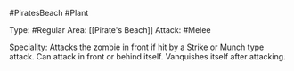 #PiratesBeach #Plant 

Type: #Regular 
Area: [[Pirate's Beach]]
Attack: #Melee

Speciality: Attacks the zombie in front if hit by a Strike or Munch type attack. Can attack in front or behind itself. Vanquishes itself after attacking.